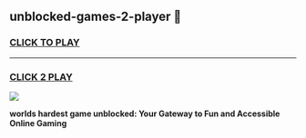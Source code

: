 
## unblocked-games-2-player 👋
<h3>
<a href="https://premium.freeplayer.one?title=unblocked-games-2-player&ref=14F">CLICK TO PLAY</a></h3>
<hr>

<h3>
<a href="https://premium.freeplayer.one?title=unblocked-games-2-player&ref=14F">CLICK 2 PLAY</a>
  
</h3>

<a href="https://premium.freeplayer.one?title=unblocked-games-2-player&ref=12F/"><img src="https://clearcache.store/games.png"></a>


**worlds hardest game unblocked: Your Gateway to Fun and Accessible Online Gaming**

